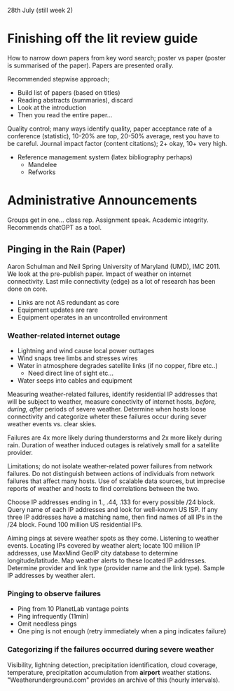 28th July (still week 2)

# Finishing off the lit review guide
How to narrow down papers from key word search; poster vs paper (poster is summarised of the paper). Papers are presented orally.

Recommended stepwise approach;

- Build list of papers (based on titles)
- Reading abstracts (summaries), discard
- Look at the introduction
- Then you read the entire paper...

Quality control; many ways identify quality, paper acceptance rate of a conference (statistic), 10-20% are top, 20-50% average, rest you have to be careful. Journal impact factor (content citations); 2+ okay, 10+ very high.

- Reference management system (latex bibliography perhaps)
    - Mandelee 
    - Refworks

# Administrative Announcements
Groups get in one... class rep. Assignment speak. Academic integrity. Recommends chatGPT as a tool.

## Pinging in the Rain (Paper)
Aaron Schulman and Neil Spring University of Maryland (UMD), IMC 2011. We look at the pre-publish paper. Impact of weather on internet connectivity. Last mile connectivity (edge) as a lot of research has been done on core.

- Links are not AS redundant as core
- Equipment updates are rare
- Equipment operates in an uncontrolled environment

### Weather-related internet outage
- Lightning and wind cause local power outtages
- Wind snaps tree limbs and stresses wires
- Water in atmosphere degrades satellite links (if no copper, fibre etc..)
    - Need direct line of sight etc...
- Water seeps into cables and equipment

Measuring weather-related failures, identify residential IP addresses that will be subject to weather, measure conectivity of internet hosts, _before, during, after_ periods of severe weather. Determine when hosts loose connectivity and categorize wheter these failures occur during sever weather events vs. clear skies.

Failures are 4x more likely during thunderstorms and 2x more likely during rain. Duration of weather induced outages is relatively small for a satellite provider.

Limitations; do not isolate weather-related power failures from network failures. Do not distinguish between actions of individuals from network failures that affect many hosts. Use of scalable data sources, but imprecise reports of weather and hosts to find correlations between the two.

Choose IP addresses ending in 1., .44, .133 for every possible /24 block. Query name of each IP addresses and look for well-known US ISP. If any three IP addresses have a matching name, then find names of all IPs in the /24 block. Found 100 million US residential IPs.

Aiming pings at severe weather spots as they come. Listening to weather events. Locating IPs covered by weather alert; locate 100 million IP addresses, use MaxMind GeoIP city database to determine longitude/latitude. Map weather alerts to these located IP addresses. Determine provider and link type (provider name and the link type). Sample IP addresses by weather alert.

### Pinging to observe failures
- Ping from 10 PlanetLab vantage points
- Ping infrequently (11min)
- Omit needless pings
- One ping is not enough (retry immediately when a ping indicates failure)

### Categorizing if the failures occurred during severe weather
Visibility, lightning detection, precipitation identification, cloud coverage, temperature, precipitation accumulation from **airport** weather stations. "Weatherunderground.com" provides an archive of this (hourly intervals).
